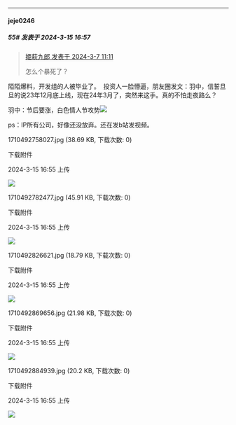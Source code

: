 ﻿
*****

####  jeje0246  
##### 55#       发表于 2024-3-15 16:57

<blockquote><a href="httphttps://bbs.saraba1st.com/2b/forum.php?mod=redirect&amp;goto=findpost&amp;pid=64175159&amp;ptid=2137921" target="_blank">姬萩九郎 发表于 2024-3-7 11:11</a>

怎么个暴死了？</blockquote>
陌陌爆料，开发组的人被毕业了。  投资人一脸懵逼，朋友圈发文：羽中，信誓旦旦的说23年12月底上线，现在24年3月了，突然来这手。真的不怕走夜路么？

羽中：节后要涨，白色情人节攻势<img src="https://static.saraba1st.com/image/smiley/face2017/213.gif" referrerpolicy="no-referrer">

ps：IP所有公司，好像还没放弃。还在发b站发视频。

1710492758027.jpg
(38.69 KB, 下载次数: 0)

下载附件

2024-3-15 16:55 上传

<img src="https://img.saraba1st.com/forum/202403/15/165526nyhuctz8c0ux0cl0.jpg" referrerpolicy="no-referrer">

1710492782477.jpg
(45.91 KB, 下载次数: 0)

下载附件

2024-3-15 16:55 上传

<img src="https://img.saraba1st.com/forum/202403/15/165526qi6qdws8dzrwlzrl.jpg" referrerpolicy="no-referrer">

1710492826621.jpg
(18.79 KB, 下载次数: 0)

下载附件

2024-3-15 16:55 上传

<img src="https://img.saraba1st.com/forum/202403/15/165526m1b3s1mb97rhmnj1.jpg" referrerpolicy="no-referrer">

1710492869656.jpg
(21.98 KB, 下载次数: 0)

下载附件

2024-3-15 16:55 上传

<img src="https://img.saraba1st.com/forum/202403/15/165527elotz9qa01l85o1z.jpg" referrerpolicy="no-referrer">

1710492884939.jpg
(20.2 KB, 下载次数: 0)

下载附件

2024-3-15 16:55 上传

<img src="https://img.saraba1st.com/forum/202403/15/165527h81nzfnhtf1fbzlp.jpg" referrerpolicy="no-referrer">

